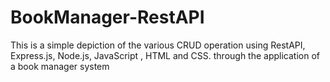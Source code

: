 # BookManager-RestAPI
This is a simple depiction of the various CRUD operation using RestAPI, Express.js, Node.js, JavaScript , HTML and CSS. through the application of a book manager system
